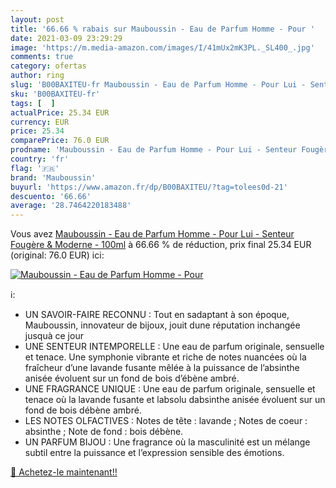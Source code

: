 ```yaml
---
layout: post
title: '66.66 % rabais sur Mauboussin - Eau de Parfum Homme - Pour '
date: 2021-03-09 23:29:29
image: 'https://m.media-amazon.com/images/I/41mUx2mK3PL._SL400_.jpg'
comments: true
category: ofertas
author: ring
slug: 'B00BAXITEU-fr Mauboussin - Eau de Parfum Homme - Pour Lui - Senteur...'
sku: 'B00BAXITEU-fr'
tags: [  ]
actualPrice: 25.34 EUR
currency: EUR
price: 25.34
comparePrice: 76.0 EUR
prodname: 'Mauboussin - Eau de Parfum Homme - Pour Lui - Senteur Fougère & Moderne - 100ml'
country: 'fr'
flag: '🇫🇷'
brand: 'Mauboussin'
buyurl: 'https://www.amazon.fr/dp/B00BAXITEU/?tag=tolees0d-21'
descuento: '66.66'
average: '28.7464220183488'
---
```


Vous avez [Mauboussin - Eau de Parfum Homme - Pour Lui - Senteur Fougère & Moderne - 100ml](https://www.amazon.fr/dp/B00BAXITEU/?tag=tolees0d-21)  à  66.66 % de réduction, prix final  25.34 EUR (original: 76.0 EUR) ici:

[![Mauboussin - Eau de Parfum Homme - Pour ](https://m.media-amazon.com/images/I/41mUx2mK3PL._SL400_.jpg)](https://www.amazon.fr/dp/B00BAXITEU/?tag=tolees0d-21)

ℹ️:

- UN SAVOIR-FAIRE RECONNU : Tout en sadaptant à son époque, Mauboussin, innovateur de bijoux, jouit dune réputation inchangée jusquà ce jour
- UNE SENTEUR INTEMPORELLE : Une eau de parfum originale, sensuelle et tenace. Une symphonie vibrante et riche de notes nuancées où la fraîcheur d’une lavande fusante mêlée à la puissance de l’absinthe anisée évoluent sur un fond de bois d’ébène ambré.
- UNE FRAGRANCE UNIQUE : Une eau de parfum originale, sensuelle et tenace où la lavande fusante et labsolu dabsinthe anisée évoluent sur un fond de bois débène ambré.
- LES NOTES OLFACTIVES : Notes de tête : lavande ; Notes de coeur : absinthe ; Note de fond : bois débène.
- UN PARFUM BIJOU : Une fragrance où la masculinité est un mélange subtil entre la puissance et l’expression sensible des émotions.

[🛒 Achetez-le maintenant!!](https://www.amazon.fr/dp/B00BAXITEU/?tag=tolees0d-21)

